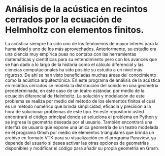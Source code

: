 # Análisis de la acústica en recintos cerrados por la ecuación de Helmholtz con elementos finitos. 
La acústica siempre ha sido uno de los fenómenos de mayor interés para la humanidad y uno de los más aprovechados. Anteriormente, su 
estudio era una ciencia muy empírica pues no contaba con las herramientas matemáticas y científicas para su entendimiento pero con los avances que se han dado a lo largo de la historia como el cálculo diferencial y las ciencias computacionales ha sido posible su estudio a un nivel más riguroso. De ahí se han visto beneficiadas muchas áreas del conocimiento como la acústica arquitectónica. 
En este programa de análisis de la acústica en recintos cerrados se modela la distribución del sonido en una geometría predeterminada, en este caso de un teatro estándar, por medio de la ecuación diferencial de Helmholtz. 
La solución y modelación de este problema se realiza por  medio del método de los elementos finitos el cual es un método numérico que brinda simplicidad, eficacia y precisión a la hora de solucionar problemas de este tipo.
En este repositorio usted encontrará el código principal donde se soluciona el problema en Python y se ingresa la geometría deseada por el usuario. También encontrará una interfaz de usuario que expone una única geometría de un teatro modelada en el programa Gmsh por medio de elementos triangulares que brinda un archivo en formato VTK para su visualización en el programa Paraview, ya depende del usuario si desea activar las otras opciones de geometrías disponibles y modificar el código para añadir su propia geometría en Gmsh. 

